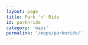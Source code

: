 ```yaml
---
layout: page
title: Park 'n' Ride
id: parknride
category: 'maps'
permalink: '/maps/parknride/'
---
```

